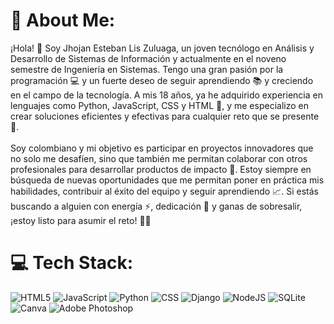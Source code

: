 # 💫 About Me:
¡Hola! 👋 Soy Jhojan Esteban Lis Zuluaga, un joven tecnólogo en Análisis y Desarrollo de Sistemas de Información y actualmente en el noveno semestre de Ingeniería en Sistemas. Tengo una gran pasión por la programación 💻 y un fuerte deseo de seguir aprendiendo 📚 y creciendo en el campo de la tecnología. A mis 18 años, ya he adquirido experiencia en lenguajes como Python, JavaScript, CSS y HTML 🔧, y me especializo en crear soluciones eficientes y efectivas para cualquier reto que se presente 🚀.<br><br>Soy colombiano y mi objetivo es participar en proyectos innovadores que no solo me desafíen, sino que también me permitan colaborar con otros profesionales para desarrollar productos de impacto 🌟. Estoy siempre en búsqueda de nuevas oportunidades que me permitan poner en práctica mis habilidades, contribuir al éxito del equipo y seguir aprendiendo 📈. Si estás buscando a alguien con energía ⚡, dedicación 💪 y ganas de sobresalir, ¡estoy listo para asumir el reto! 💼✨


# 💻 Tech Stack:
![HTML5](https://img.shields.io/badge/html5-%23E34F26.svg?style=for-the-badge&logo=html5&logoColor=white) ![JavaScript](https://img.shields.io/badge/javascript-%23323330.svg?style=for-the-badge&logo=javascript&logoColor=%23F7DF1E) ![Python](https://img.shields.io/badge/python-3670A0?style=for-the-badge&logo=python&logoColor=ffdd54) ![CSS](https://img.shields.io/badge/css-%231572B6.svg?style=for-the-badge&logo=css3&logoColor=white) ![Django](https://img.shields.io/badge/django-%23092E20.svg?style=for-the-badge&logo=django&logoColor=white) ![NodeJS](https://img.shields.io/badge/node.js-6DA55F?style=for-the-badge&logo=node.js&logoColor=white) ![SQLite](https://img.shields.io/badge/sqlite-%2307405e.svg?style=for-the-badge&logo=sqlite&logoColor=white) ![Canva](https://img.shields.io/badge/Canva-%2300C4CC.svg?style=for-the-badge&logo=Canva&logoColor=white) ![Adobe Photoshop](https://img.shields.io/badge/adobe%20photoshop-%2331A8FF.svg?style=for-the-badge&logo=adobe%20photoshop&logoColor=white)



